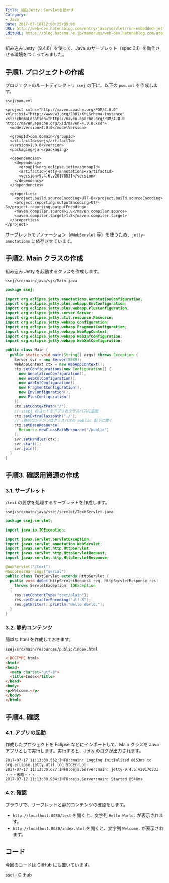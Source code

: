 ```yaml
---
Title: 組込Jetty：Servletを動かす
Category:
- Java
Date: 2017-07-18T12:00:25+09:00
URL: http://web-dev.hatenablog.com/entry/java/servlet/run-embedded-jetty
EditURL: https://blog.hatena.ne.jp/mamorums/web-dev.hatenablog.com/atom/entry/8599973812280664316
---
```


組み込み Jetty（9.4.6）を使って、Java のサーブレット（spec 3.1）を動作させる環境をつくってみました。


## 手順1. プロジェクトの作成
プロジェクトのルートディレクトリ `ssej` の下に、以下の `pom.xml` を作成します。

`ssej/pom.xml`

```
<project xmlns="http://maven.apache.org/POM/4.0.0" xmlns:xsi="http://www.w3.org/2001/XMLSchema-instance" xsi:schemaLocation="http://maven.apache.org/POM/4.0.0 http://maven.apache.org/xsd/maven-4.0.0.xsd">
  <modelVersion>4.0.0</modelVersion>

  <groupId>com.domain</groupId>
  <artifactId>ssej</artifactId>
  <version>1.0.0</version>
  <packaging>jar</packaging>

  <dependencies>
    <dependency>
      <groupId>org.eclipse.jetty</groupId>
      <artifactId>jetty-annotations</artifactId>
      <version>9.4.6.v20170531</version>
    </dependency>
  </dependencies>

  <properties>
    <project.build.sourceEncoding>UTF-8</project.build.sourceEncoding>
    <project.reporting.outputEncoding>UTF-8</project.reporting.outputEncoding>
    <maven.compiler.source>1.8</maven.compiler.source>
    <maven.compiler.target>1.8</maven.compiler.target>
  </properties>
</project>
```

サーブレットでアノテーション（`@WebServlet` 等）を使うため、`jetty-annotations` に依存させています。


## 手順2. Main クラスの作成
組み込み Jetty を起動するクラスを作成します。

`ssej/src/main/java/sjs/Main.java`

```java
package ssej;

import org.eclipse.jetty.annotations.AnnotationConfiguration;
import org.eclipse.jetty.plus.webapp.EnvConfiguration;
import org.eclipse.jetty.plus.webapp.PlusConfiguration;
import org.eclipse.jetty.server.Server;
import org.eclipse.jetty.util.resource.Resource;
import org.eclipse.jetty.webapp.Configuration;
import org.eclipse.jetty.webapp.FragmentConfiguration;
import org.eclipse.jetty.webapp.WebAppContext;
import org.eclipse.jetty.webapp.WebInfConfiguration;
import org.eclipse.jetty.webapp.WebXmlConfiguration;

public class Main {
  public static void main(String[] args) throws Exception {
    Server svr = new Server(8080);
    WebAppContext ctx = new WebAppContext();
    ctx.setConfigurations(new Configuration[] {
      new AnnotationConfiguration(),
      new WebXmlConfiguration(),
      new WebInfConfiguration(),
      new FragmentConfiguration(),
      new EnvConfiguration(),
      new PlusConfiguration()
    });
    ctx.setContextPath("/");
    // ↓ssej のコードをアプリのクラスパスに追加
    ctx.setExtraClasspath("./");
    // ↓静的コンテンツはクラスパスの public 配下に置く
    ctx.setBaseResource(
      Resource.newClassPathResource("/public")
    );
    svr.setHandler(ctx);
    svr.start();
    svr.join();
  }
}
```

## 手順3. 確認用資源の作成 
### 3.1. サーブレット
`/text` の要求を処理するサーブレットを作成します。

`ssej/src/main/java/ssej/servlet/TextServlet.java`

```java
package ssej.servlet;

import java.io.IOException;

import javax.servlet.ServletException;
import javax.servlet.annotation.WebServlet;
import javax.servlet.http.HttpServlet;
import javax.servlet.http.HttpServletRequest;
import javax.servlet.http.HttpServletResponse;

@WebServlet("/text")
@SuppressWarnings("serial")
public class TextServlet extends HttpServlet {
  public void doGet(HttpServletRequest req, HttpServletResponse res)
    throws ServletException, IOException
  {
    res.setContentType("text/plain");
    res.setCharacterEncoding("utf-8");
    res.getWriter().println("Hello World.");
  }
}
```

### 3.2. 静的コンテンツ
簡単な html を作成しておきます。

`ssej/src/main/resources/public/index.html`

```html
<!DOCTYPE html>
<html>
<head>
  <meta charset="utf-8">
  <title>Index</title>
</head>
<body>
<p>Welcome.</p>
</body>
</html>
```


## 手順4. 確認
### 4.1. アプリの起動
作成したプロジェクトを Eclipse などにインポートして、Main クラスを Java アプリとして実行します。実行すると、Jetty のログが出力されます。

```
2017-07-17 11:13:30.552:INFO::main: Logging initialized @153ms to org.eclipse.jetty.util.log.StdErrLog
2017-07-17 11:13:30.677:INFO:oejs.Server:main: jetty-9.4.6.v20170531
・・・省略・・・
2017-07-17 11:13:30.934:INFO:oejs.Server:main: Started @540ms
```

### 4.2. 確認
ブラウザで、サーブレットと静的コンテンツの確認をします。

- `http://localhost:8080/text` を開くと、文字列 `Hello World.` が表示されます。
- `http://localhost:8080/index.html` を開くと、文字列 `Welcome.` が表示されます。


## コード
今回のコードは GitHub にも置いています。

[ssej - Github](https://github.com/mamorum/blog/tree/master/code/servlet/ssej)
